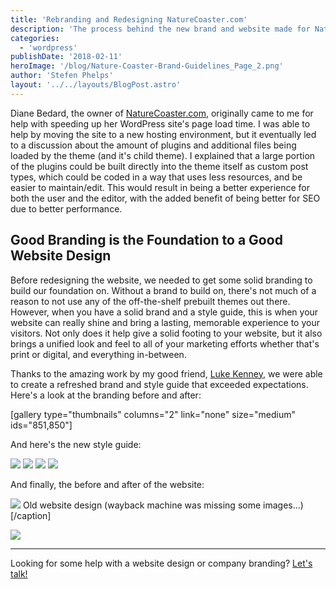 ```yaml
---
title: 'Rebranding and Redesigning NatureCoaster.com'
description: 'The process behind the new brand and website made for NatureCoaster.com'
categories:
  - 'wordpress'
publishDate: '2018-02-11'
heroImage: '/blog/Nature-Coaster-Brand-Guidelines_Page_2.png'
author: 'Stefen Phelps'
layout: '../../layouts/BlogPost.astro'
---
```


Diane Bedard, the owner of [NatureCoaster.com](https://www.naturecoaster.com/), originally came to me for help with speeding up her WordPress site's page load time. I was able to help by moving the site to a new hosting environment, but it eventually led to a discussion about the amount of plugins and additional files being loaded by the theme (and it's child theme). I explained that a large portion of the plugins could be built directly into the theme itself as custom post types, which could be coded in a way that uses less resources, and be easier to maintain/edit. This would result in being a better experience for both the user and the editor, with the added benefit of being better for SEO due to better performance.

## Good Branding is the Foundation to a Good Website Design

Before redesigning the website, we needed to get some solid branding to build our foundation on. Without a brand to build on, there's not much of a reason to not use any of the off-the-shelf prebuilt themes out there. However, when you have a solid brand and a style guide, this is when your website can really shine and bring a lasting, memorable experience to your visitors. Not only does it help give a solid footing to your website, but it also brings a unified look and feel to all of your marketing efforts whether that's print or digital, and everything in-between.

Thanks to the amazing work by my good friend, [Luke Kenney](https://www.linkedin.com/in/luke-kenney-970473105/), we were able to create a refreshed brand and style guide that exceeded expectations. Here's a look at the branding before and after:

\[gallery type="thumbnails" columns="2" link="none" size="medium" ids="851,850"\]

And here's the new style guide:

![](/blog/Nature-Coaster-Brand-Guidelines_Page_1-832x468.png) ![](/blog/Nature-Coaster-Brand-Guidelines_Page_2-832x468.png) ![](/blog/Nature-Coaster-Brand-Guidelines_Page_3-832x468.png) ![](/blog/Nature-Coaster-Brand-Guidelines_Page_4-832x468.png)

And finally, the before and after of the website:

![](/blog/old-naturecoaster-website-design.png) Old website design (wayback machine was missing some images...)\[/caption\]

![](/blog/new-naturecoaster-website-design-1.png)

---

Looking for some help with a website design or company branding? [Let's talk!](https://stefenphelps.com/hire-me/)
